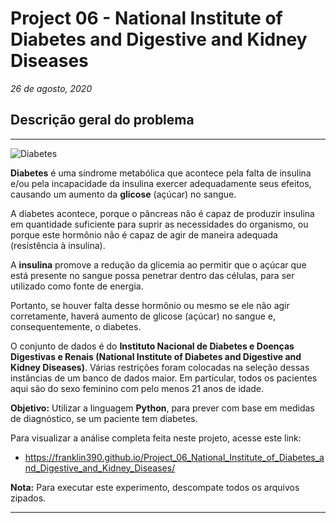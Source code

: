 # **Project 06 - National Institute of Diabetes and Digestive and Kidney Diseases**

*26 de agosto, 2020*

## **Descrição geral do problema**

---

![Diabetes](https://i.imgur.com/7i0Gbrh.png)

**Diabetes** é uma síndrome metabólica que acontece pela falta de insulina e/ou pela incapacidade da insulina exercer adequadamente seus efeitos, causando um aumento da **glicose** (açúcar) no sangue.

A diabetes acontece, porque o pâncreas não é capaz de produzir insulina em quantidade suficiente para suprir as necessidades do organismo, ou porque este hormônio não é capaz de agir de maneira adequada (resistência à insulina).

A **insulina** promove a redução da glicemia ao permitir que o açúcar que está presente no sangue possa penetrar dentro das células, para ser utilizado como fonte de energia.

Portanto, se houver falta desse hormônio ou mesmo se ele não agir corretamente, haverá aumento de glicose (açúcar) no sangue e, consequentemente, o diabetes.

O conjunto de dados é do **Instituto Nacional de Diabetes e Doenças Digestivas e Renais (National Institute of Diabetes and Digestive and Kidney Diseases)**. Várias restrições foram colocadas na seleção dessas instâncias de um banco de dados maior. Em particular, todos os pacientes aqui são do sexo feminino com pelo menos 21 anos de idade.

**Objetivo:** Utilizar a linguagem **Python**, para prever com base em medidas de diagnóstico, se um paciente tem diabetes.

Para visualizar a análise completa feita neste projeto, acesse este link:

* https://franklin390.github.io/Project_06_National_Institute_of_Diabetes_and_Digestive_and_Kidney_Diseases/

**Nota:** Para executar este experimento, descompate todos os arquivos zipados.

---
